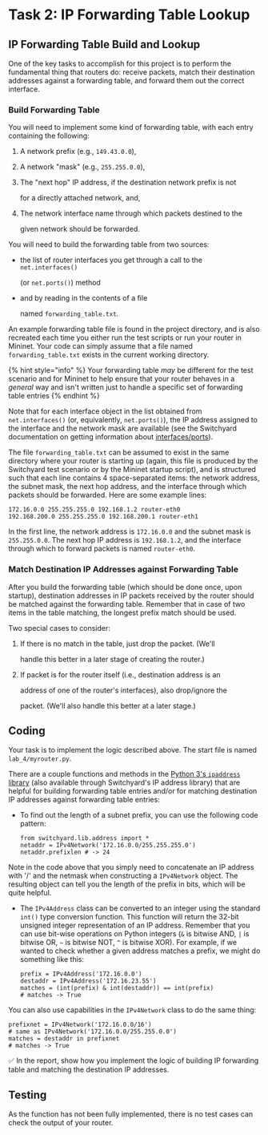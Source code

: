 # Task 2: IP Forwarding Table Lookup

## IP Forwarding Table Build and Lookup

One of the key tasks to accomplish for this project is to perform the fundamental thing that routers do: receive packets, match their destination addresses against a forwarding table, and forward them out the correct interface.

### Build Forwarding Table

You will need to implement some kind of forwarding table, with each entry containing the following:

1. A network prefix \(e.g., `149.43.0.0`\),
2. A network "mask" \(e.g., `255.255.0.0`\),
3. The "next hop" IP address, if the destination network prefix is not

   for a directly attached network, and,

4. The network interface name through which packets destined to the

   given network should be forwarded.

You will need to build the forwarding table from two sources:

* the list of router interfaces you get through a call to the `net.interfaces()`

  \(or `net.ports()`\) method

* and by reading in the contents of a file

  named `forwarding_table.txt`.

An example forwarding table file is found in the project directory, and is also recreated each time you either run the test scripts or run your router in Mininet. Your code can simply assume that a file named `forwarding_table.txt` exists in the current working directory.

{% hint style="info" %}
Your forwarding table _may_ be different for the test scenario and for Mininet to help ensure that your router behaves in a _general_ way and isn't written just to handle a specific set of forwarding table entries
{% endhint %}

Note that for each interface object in the list obtained from `net.interfaces()` \(or, equivalently, `net.ports()`\), the IP address assigned to the interface and the network mask are available \(see the Switchyard documentation on getting information about [interfaces/ports](https://pavinberg.gitee.io/switchyard/reference.html#interface-and-interfacetype-reference)\).

The file `forwarding_table.txt` can be assumed to exist in the same directory where your router is starting up \(again, this file is produced by the Switchyard test scenario or by the Mininet startup script\), and is structured such that each line contains 4 space-separated items: the network address, the subnet mask, the next hop address, and the interface through which packets should be forwarded. Here are some example lines:

```text
172.16.0.0 255.255.255.0 192.168.1.2 router-eth0
192.168.200.0 255.255.255.0 192.168.200.1 router-eth1
```

In the first line, the network address is `172.16.0.0` and the subnet mask is `255.255.0.0`. The next hop IP address is `192.168.1.2`, and the interface through which to forward packets is named `router-eth0`.

### Match Destination IP Addresses against Forwarding Table

After you build the forwarding table \(which should be done once, upon startup\), destination addresses in IP packets received by the router should be matched against the forwarding table. Remember that in case of two items in the table matching, the longest prefix match should be used.

Two special cases to consider:

1. If there is no match in the table, just drop the packet. \(We'll

   handle this better in a later stage of creating the router.\)

2. If packet is for the router itself \(i.e., destination address is an

   address of one of the router's interfaces\), also drop/ignore the

   packet. \(We'll also handle this better at a later stage.\)

## Coding

Your task is to implement the logic described above. The start file is named `lab_4/myrouter.py`.

There are a couple functions and methods in the [Python 3's `ipaddress` library](https://docs.python.org/3/library/ipaddress.html) \(also available through Switchyard's IP address library\) that are helpful for building forwarding table entries and/or for matching destination IP addresses against forwarding table entries:

* To find out the length of a subnet prefix, you can use the following code pattern:

  ```text
  from switchyard.lib.address import *
  netaddr = IPv4Network('172.16.0.0/255.255.255.0')
  netaddr.prefixlen # -> 24
  ```

Note in the code above that you simply need to concatenate an IP address with '/' and the netmask when constructing a `IPv4Network` object. The resulting object can tell you the length of the prefix in bits, which will be quite helpful.

* The `IPv4Address` class can be converted to an integer using the standard `int()` type conversion function. This function will return the 32-bit unsigned integer representation of an IP address. Remember that you can use bit-wise operations on Python integers \(`&` is bitwise AND, `|` is bitwise OR, `~` is bitwise NOT, `^` is bitwise XOR\). For example, if we wanted to check whether a given address matches a prefix, we might do something like this:

  ```text
  prefix = IPv4Address('172.16.0.0')
  destaddr = IPv4Address('172.16.23.55')
  matches = (int(prefix) & int(destaddr)) == int(prefix)
  # matches -> True
  ```

You can also use capabilities in the `IPv4Network` class to do the same thing:

```text
prefixnet = IPv4Network('172.16.0.0/16')
# same as IPv4Network('172.16.0.0/255.255.0.0')
matches = destaddr in prefixnet
# matches -> True
```

✅ In the report, show how you implement the logic of building IP forwarding table and matching the destination IP addresses.

## Testing

As the function has not been fully implemented, there is no test cases can check the output of your router.

